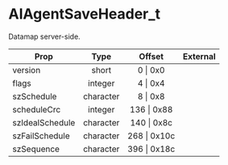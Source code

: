 # AIAgentSaveHeader_t

Datamap server-side.

|Prop|Type|Offset|External|
|---|:-:|:-:|--:|
|version|short|0 \| 0x0||
|flags|integer|4 \| 0x4||
|szSchedule|character|8 \| 0x8||
|scheduleCrc|integer|136 \| 0x88||
|szIdealSchedule|character|140 \| 0x8c||
|szFailSchedule|character|268 \| 0x10c||
|szSequence|character|396 \| 0x18c||

